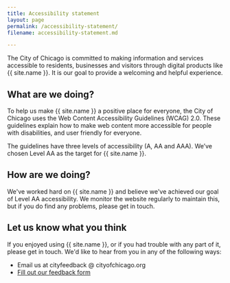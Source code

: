 ```yaml
---
title: Accessibility statement
layout: page
permalink: /accessibility-statement/
filename: accessibility-statement.md

---
```


The City of Chicago is committed to making information and services accessible to residents, businesses and visitors through digital products like {{ site.name }}. It is our goal to provide a welcoming and helpful experience.

## What are we doing?

To help us make {{ site.name }} a positive place for everyone, the City of Chicago uses the Web Content Accessibility Guidelines (WCAG) 2.0. These guidelines explain how to make web content more accessible for people with disabilities, and user friendly for everyone.

The guidelines have three levels of accessibility (A, AA and AAA). We’ve chosen Level AA as the target for {{ site.name }}.

## How are we doing?

We've worked hard on {{ site.name }} and believe we've achieved our goal of Level AA accessibility. We monitor the website regularly to maintain this, but if you do find any problems, please get in touch.

## Let us know what you think

If you enjoyed using {{ site.name }}, or if you had trouble with any part of it, please get in touch. We'd like to hear from you in any of the following ways:

* Email us at cityfeedback @ cityofchicago.org
* [Fill out our feedback form](https://webapps1.cityofchicago.org/eforms/contactUsForm)
